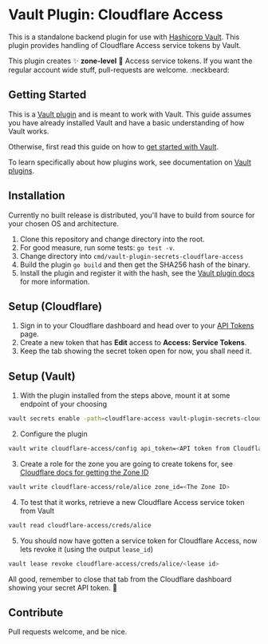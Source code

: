 # Vault Plugin: Cloudflare Access

This is a standalone backend plugin for use with [Hashicorp Vault](https://www.github.com/hashicorp/vault).
This plugin provides handling of Cloudflare Access service tokens by Vault.

This plugin creates :sparkles: **zone-level** :mage: Access service tokens. If you want the regular account wide stuff, pull-requests are welcome. :neckbeard:

## Getting Started

This is a [Vault plugin](https://www.vaultproject.io/docs/internals/plugins.html)
and is meant to work with Vault. This guide assumes you have already installed Vault
and have a basic understanding of how Vault works.

Otherwise, first read this guide on how to [get started with Vault](https://www.vaultproject.io/intro/getting-started/install.html).

To learn specifically about how plugins work, see documentation on [Vault plugins](https://www.vaultproject.io/docs/internals/plugins.html).

## Installation

Currently no built release is distributed, you'll have to build from source for your chosen OS and architecture.

1. Clone this repository and change directory into the root.
2. For good measure, run some tests: `go test -v`.
3. Change directory into `cmd/vault-plugin-secrets-cloudflare-access`
4. Build the plugin `go build` and then get the SHA256 hash of the binary.
5. Install the plugin and register it with the hash, see the [Vault plugin docs](https://developer.hashicorp.com/vault/docs/plugins/plugin-architecture#plugin-registration) for more information.

## Setup (Cloudflare)

1. Sign in to your Cloudflare dashboard and head over to your [API Tokens](https://dash.cloudflare.com/profile/api-tokens) page.
2. Create a new token that has **Edit** access to **Access: Service Tokens**.
3. Keep the tab showing the secret token open for now, you shall need it.

## Setup (Vault)

1. With the plugin installed from the steps above, mount it at some endpoint of your choosing
```sh
vault secrets enable -path=cloudflare-access vault-plugin-secrets-cloudflare-access
```
2. Configure the plugin
```sh
vault write cloudflare-access/config api_token=<API token from Cloudflare in that tab you kept open>
```
3. Create a role for the zone you are going to create tokens for, see [Cloudflare docs for getting the Zone ID](https://developers.cloudflare.com/fundamentals/get-started/basic-tasks/find-account-and-zone-ids/)
```sh
vault write cloudflare-access/role/alice zone_id=<The Zone ID>
```
4. To test that it works, retrieve a new Cloudflare Access service token from Vault
```sh
vault read cloudflare-access/creds/alice
```
5. You should now have gotten a service token for Cloudflare Access, now lets revoke it (using the output `lease_id`)
```sh
vault lease revoke cloudflare-access/creds/alice/<lease id>
```

All good, remember to close that tab from the Cloudflare dashboard showing your secret API token. :pray:

## Contribute

Pull requests welcome, and be nice.
